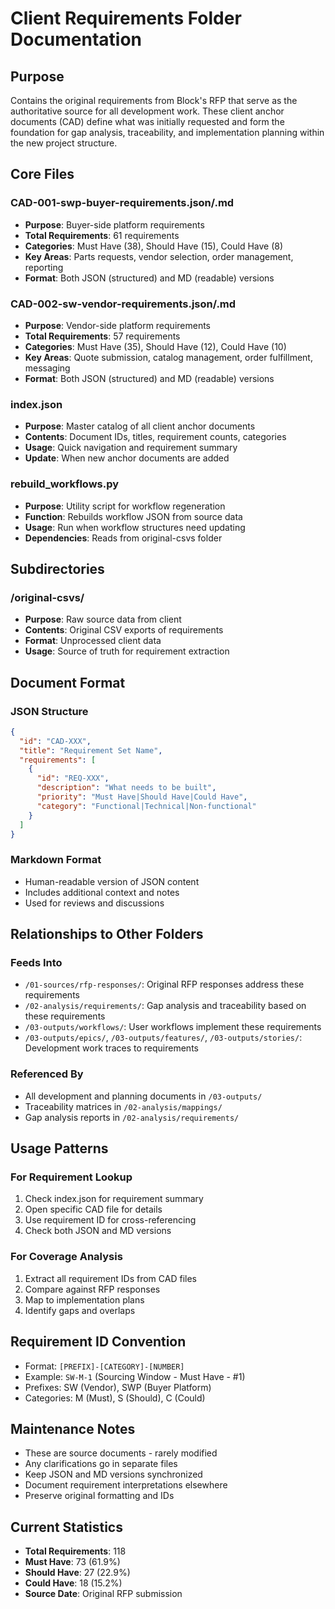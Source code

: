 # Client Requirements Folder Documentation

## Purpose
Contains the original requirements from Block's RFP that serve as the authoritative source for all development work. These client anchor documents (CAD) define what was initially requested and form the foundation for gap analysis, traceability, and implementation planning within the new project structure.

## Core Files

### CAD-001-swp-buyer-requirements.json/.md
- **Purpose**: Buyer-side platform requirements
- **Total Requirements**: 61 requirements
- **Categories**: Must Have (38), Should Have (15), Could Have (8)
- **Key Areas**: Parts requests, vendor selection, order management, reporting
- **Format**: Both JSON (structured) and MD (readable) versions

### CAD-002-sw-vendor-requirements.json/.md
- **Purpose**: Vendor-side platform requirements
- **Total Requirements**: 57 requirements
- **Categories**: Must Have (35), Should Have (12), Could Have (10)
- **Key Areas**: Quote submission, catalog management, order fulfillment, messaging
- **Format**: Both JSON (structured) and MD (readable) versions

### index.json
- **Purpose**: Master catalog of all client anchor documents
- **Contents**: Document IDs, titles, requirement counts, categories
- **Usage**: Quick navigation and requirement summary
- **Update**: When new anchor documents are added

### rebuild_workflows.py
- **Purpose**: Utility script for workflow regeneration
- **Function**: Rebuilds workflow JSON from source data
- **Usage**: Run when workflow structures need updating
- **Dependencies**: Reads from original-csvs folder

## Subdirectories

### /original-csvs/
- **Purpose**: Raw source data from client
- **Contents**: Original CSV exports of requirements
- **Format**: Unprocessed client data
- **Usage**: Source of truth for requirement extraction

## Document Format

### JSON Structure
```json
{
  "id": "CAD-XXX",
  "title": "Requirement Set Name",
  "requirements": [
    {
      "id": "REQ-XXX",
      "description": "What needs to be built",
      "priority": "Must Have|Should Have|Could Have",
      "category": "Functional|Technical|Non-functional"
    }
  ]
}
```

### Markdown Format
- Human-readable version of JSON content
- Includes additional context and notes
- Used for reviews and discussions

## Relationships to Other Folders

### Feeds Into
- `/01-sources/rfp-responses/`: Original RFP responses address these requirements
- `/02-analysis/requirements/`: Gap analysis and traceability based on these requirements
- `/03-outputs/workflows/`: User workflows implement these requirements
- `/03-outputs/epics/`, `/03-outputs/features/`, `/03-outputs/stories/`: Development work traces to requirements

### Referenced By
- All development and planning documents in `/03-outputs/`
- Traceability matrices in `/02-analysis/mappings/`
- Gap analysis reports in `/02-analysis/requirements/`

## Usage Patterns

### For Requirement Lookup
1. Check index.json for requirement summary
2. Open specific CAD file for details
3. Use requirement ID for cross-referencing
4. Check both JSON and MD versions

### For Coverage Analysis
1. Extract all requirement IDs from CAD files
2. Compare against RFP responses
3. Map to implementation plans
4. Identify gaps and overlaps

## Requirement ID Convention
- Format: `[PREFIX]-[CATEGORY]-[NUMBER]`
- Example: `SW-M-1` (Sourcing Window - Must Have - #1)
- Prefixes: SW (Vendor), SWP (Buyer Platform)
- Categories: M (Must), S (Should), C (Could)

## Maintenance Notes
- These are source documents - rarely modified
- Any clarifications go in separate files
- Keep JSON and MD versions synchronized
- Document requirement interpretations elsewhere
- Preserve original formatting and IDs

## Current Statistics
- **Total Requirements**: 118
- **Must Have**: 73 (61.9%)
- **Should Have**: 27 (22.9%)
- **Could Have**: 18 (15.2%)
- **Source Date**: Original RFP submission
